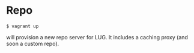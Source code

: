 Repo
====

```
$ vagrant up
```

will provision a new repo server for LUG. It includes a caching proxy (and soon a custom repo).
